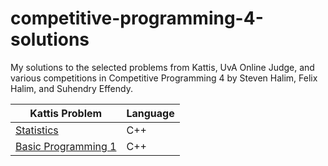 # competitive-programming-4-solutions
My solutions to the selected problems from Kattis, UvA Online Judge, and various competitions in Competitive Programming 4 by Steven Halim, Felix Halim, and Suhendry Effendy.

| Kattis Problem  | Language |
| ------------- | ------------- |
| [Statistics](statistics.cpp)  | C++ |
| [Basic Programming 1](basicprogramming1.cpp) | C++  |
